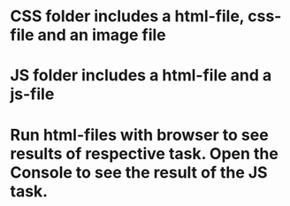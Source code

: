 # CSS folder includes a html-file, css-file and an image file

# JS folder includes a html-file and a js-file

# Run html-files with browser to see results of respective task. Open the Console to see the result of the JS task.
